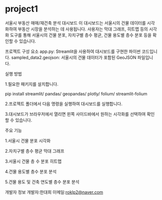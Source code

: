 # project1



서울시 부동산 매매/재건축 분석 대시보드
이 대시보드는 서울시의 건물 데이터를 시각화하여 부동산 시장을 분석하는 데 사용됩니다. 사용자는 막대 그래프, 히트맵 등의 시각화 도구를 통해 서울시의 건물 분포, 자치구별 층수 평균, 건물 용도별 층수 분포 등을 확인할 수 있습니다.

프로젝트 구성 요소
app.py: Streamlit을 사용하여 대시보드를 구현한 파이썬 코드입니다.
sampled_data2.geojson: 서울시의 건물 데이터가 포함된 GeoJSON 파일입니다.



실행 방법

1.필요한 패키지를 설치합니다.

pip install streamlit/ pandas/ geopandas/ plotly/ folium/ streamlit-folium

2.프로젝트 폴더에서 다음 명령을 실행하여 대시보드를 실행합니다.

3.대시보드가 브라우저에서 열리면 왼쪽 사이드바에서 원하는 시각화를 선택하여 확인할 수 있습니다.


주요 기능

1.서울시 건물 분포 시각화

2.자치구별 층수 평균 막대 그래프

3.서울시 건물 층 수 분포 히트맵

4.건물 용도별 층수 분포 분석

5.건물 용도 및 건축 연도별 층수 분포 분석

개발자 정보
개발자:한대희
이메일:roklp2@naver.com
